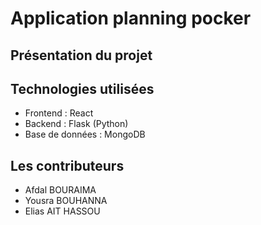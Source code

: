 # Application planning pocker

## Présentation du projet

## Technologies utilisées
- Frontend : React
- Backend : Flask (Python)
- Base de données : MongoDB

## Les contributeurs

- Afdal BOURAIMA
- Yousra BOUHANNA
- Elias AIT HASSOU